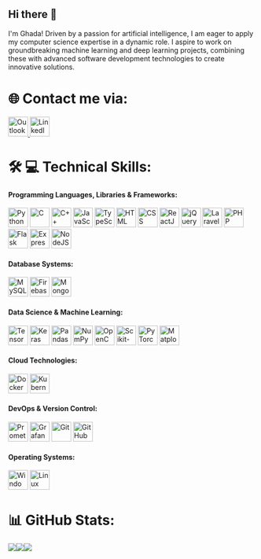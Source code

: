 ## Hi there 👋

I'm Ghada! Driven by a passion for artificial intelligence, I am eager to apply my computer science expertise in a dynamic role. I aspire to work on groundbreaking machine learning and deep learning projects, combining these with advanced software development technologies to create innovative solutions.

# 🌐 Contact me via:

<a href="mailto:ghada.ataoui@supcom.tn">
    <img src="https://upload.wikimedia.org/wikipedia/commons/d/df/Microsoft_Office_Outlook_%282018–present%29.svg" width="40" height="40" alt="Outlook Email" />
</a>

<a href="https://www.linkedin.com/in/ghada-ataoui-387083229/">
    <img src="https://cdn.jsdelivr.net/gh/devicons/devicon/icons/linkedin/linkedin-original.svg" width="40" height="40" alt="LinkedIn" />
</a>

# 🛠️ 💻 Technical Skills:

#### **Programming Languages, Libraries & Frameworks:**
<p>
  <img src="https://cdn.jsdelivr.net/gh/devicons/devicon/icons/python/python-original.svg" width="40" alt="Python" />
  <img src="https://cdn.jsdelivr.net/gh/devicons/devicon/icons/c/c-original.svg" width="40" alt="C" />
  <img src="https://cdn.jsdelivr.net/gh/devicons/devicon/icons/cplusplus/cplusplus-original.svg" width="40" alt="C++" />
  <img src="https://cdn.jsdelivr.net/gh/devicons/devicon/icons/javascript/javascript-original.svg" width="40" alt="JavaScript" />
  <img src="https://cdn.jsdelivr.net/gh/devicons/devicon/icons/typescript/typescript-original.svg" width="40" alt="TypeScript" />
  <img src="https://cdn.jsdelivr.net/gh/devicons/devicon/icons/html5/html5-original.svg" width="40" alt="HTML" />
  <img src="https://cdn.jsdelivr.net/gh/devicons/devicon/icons/css3/css3-original.svg" width="40" alt="CSS" />
  <img src="https://cdn.jsdelivr.net/gh/devicons/devicon/icons/react/react-original.svg" width="40" alt="ReactJS" />
  <img src="https://cdn.jsdelivr.net/gh/devicons/devicon/icons/jquery/jquery-original.svg" width="40" alt="jQuery" />
  <img src="https://cdn.jsdelivr.net/gh/devicons/devicon/icons/laravel/laravel-original.svg" width="40" alt="Laravel" />
  <img src="https://cdn.jsdelivr.net/gh/devicons/devicon/icons/php/php-original.svg" width="40" alt="PHP" />
  <img src="https://cdn.jsdelivr.net/gh/devicons/devicon/icons/flask/flask-original.svg" width="40" alt="Flask" />
  <img src="https://cdn.jsdelivr.net/gh/devicons/devicon/icons/express/express-original.svg" width="40" alt="ExpressJS" />
  <img src="https://cdn.jsdelivr.net/gh/devicons/devicon/icons/nodejs/nodejs-original.svg" width="40" alt="NodeJS" />
</p>

#### **Database Systems:**
<p>
  <img src="https://cdn.jsdelivr.net/gh/devicons/devicon/icons/mysql/mysql-original.svg" width="40" alt="MySQL" />
  <img src="https://cdn.jsdelivr.net/gh/devicons/devicon/icons/firebase/firebase-original.svg" width="40" alt="Firebase" />
  <img src="https://cdn.jsdelivr.net/gh/devicons/devicon/icons/mongodb/mongodb-original.svg" width="40" alt="MongoDB" />
</p>

#### **Data Science & Machine Learning:**
<p>
  <img src="https://cdn.jsdelivr.net/gh/devicons/devicon/icons/tensorflow/tensorflow-original.svg" width="40" alt="TensorFlow" />
  <img src="https://upload.wikimedia.org/wikipedia/commons/a/ae/Keras_logo.svg" width="40" alt="Keras" />
  <img src="https://cdn.jsdelivr.net/gh/devicons/devicon/icons/pandas/pandas-original.svg" width="40" alt="Pandas" />
  <img src="https://cdn.jsdelivr.net/gh/devicons/devicon/icons/numpy/numpy-original.svg" width="40" alt="NumPy" />
  <img src="https://cdn.jsdelivr.net/gh/devicons/devicon/icons/opencv/opencv-original.svg" width="40" alt="OpenCV" />
  <img src="https://cdn.jsdelivr.net/gh/devicons/devicon/icons/scikitlearn/scikitlearn-original.svg" width="40" alt="Scikit-learn" />
  <img src="https://cdn.jsdelivr.net/gh/devicons/devicon/icons/pytorch/pytorch-original.svg" width="40" alt="PyTorch" />
  <img src="https://upload.wikimedia.org/wikipedia/commons/8/84/Matplotlib_icon.svg" width="40" alt="Matplotlib" />
</p>

#### **Cloud Technologies:**
<p>
  <img src="https://cdn.jsdelivr.net/gh/devicons/devicon/icons/docker/docker-original.svg" width="40" alt="Docker" />
  <img src="https://cdn.jsdelivr.net/gh/devicons/devicon/icons/kubernetes/kubernetes-plain.svg" width="40" alt="Kubernetes" />
</p>

#### **DevOps & Version Control:**
<p>
  <img src="https://raw.githubusercontent.com/gilbarbara/logos/master/logos/prometheus.svg" width="40" alt="Prometheus" />
  <img src="https://raw.githubusercontent.com/gilbarbara/logos/master/logos/grafana.svg" width="40" alt="Grafana" />
  <img src="https://cdn.jsdelivr.net/gh/devicons/devicon/icons/git/git-original.svg" width="40" alt="Git" />
  <img src="https://cdn.jsdelivr.net/gh/devicons/devicon/icons/github/github-original.svg" width="40" alt="GitHub" />
</p>

#### **Operating Systems:**
<p>
  <img src="https://cdn.jsdelivr.net/gh/devicons/devicon/icons/windows8/windows8-original.svg" width="40" alt="Windows" />
  <img src="https://cdn.jsdelivr.net/gh/devicons/devicon/icons/linux/linux-original.svg" width="40" alt="Linux" />
</p>

# 📊 GitHub Stats:

![](https://github-readme-streak-stats.herokuapp.com/?user=Ghada-Ataaoui&hide_border=false)![](https://github-readme-stats.vercel.app/api?username=Ghada-Ataaoui&hide_border=false&include_all_commits=true&count_private=true)![](https://github-readme-stats.vercel.app/api/top-langs/?username=Ghada-Ataaoui&hide_border=false&include_all_commits=true&count_private=true&layout=compact)

